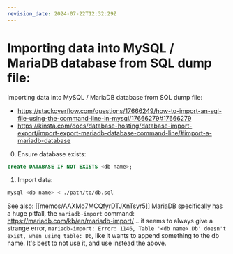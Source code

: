 ```yaml
---
revision_date: 2024-07-22T12:32:29Z
---
```

# Importing data into MySQL / MariaDB database from SQL dump file:
Importing data into MySQL / MariaDB database from SQL dump file:
* https://stackoverflow.com/questions/17666249/how-to-import-an-sql-file-using-the-command-line-in-mysql/17666279#17666279
* https://kinsta.com/docs/database-hosting/database-import-export/import-export-mariadb-database-command-line/#import-a-mariadb-database
0. Ensure database exists:
```sql
create DATABASE IF NOT EXISTS <db name>;
```
1. Import data:
```sh
mysql <db name> < ./path/to/db.sql
```
See also: [[memos/AAXMo7MCQfyrDTJXnTsyr5]]
MariaDB specifically has a huge pitfall, the `mariadb-import` command: https://mariadb.com/kb/en/mariadb-import/ ...it seems to always give a strange error, `mariadb-import: Error: 1146, Table '<db name>.Db' doesn't exist, when using table: Db`, like it wants to append something to the db name. It's best to not use it, and use instead the above.